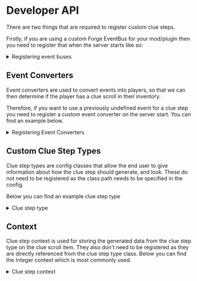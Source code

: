 # Developer API

There are two things that are required to register custom clue steps.

Firstly, if you are using a custom Forge EventBus for your mod/plugin then you need to register that when the server starts like so:

<details>

<summary>Registering event buses</summary>

```java
public static void onStart() {
    IEventBus myCustomEventBus = BusBuilder.builder().build();
    ClueStepTypeRegistry.registerEventBus(myCustomEventBus);
}
```

</details>

## Event Converters

Event converters are used to convert events into players, so that we can then determine if the player has a clue scroll in their inventory.&#x20;

Therefore, if you want to use a previously undefined event for a clue step you need to register a custom event converter on the server start. You can find an example below.

<details>

<summary>Registering Event Converters</summary>

```java
public static void onStart() {
   // Events with only one player involved
   ClueStepTypeRegistry.registerEventConverter(CaptureEvent.SuccessfulCapture.class, EventConverter.single(CaptureEvent.SuccessfulCapture::getPlayer));
   
   // Events with multiple players involved
   ClueStepTypeRegistry.registerEventConverter(PixelmonTradeEvent.Post.class, event -> Lists.newArrayList(event.getPlayer1(), event.getPlayer2()));
}
```

</details>

## Custom Clue Step Types

Clue step types are config classes that allow the end user to give information about how the clue step should generate, and look. These do not need to be registered as the class path needs to be specified in the config.

Below you can find an example clue step type

<details>

<summary>Clue step type</summary>

```java
package com.envyful.clue.scrolls.api.type.impl;

import com.envyful.api.math.UtilRandom;
import com.envyful.clue.scrolls.api.context.IntegerAmountClueStepContext;
import com.envyful.clue.scrolls.api.type.SingleTypeClueStepType;
import com.envyful.clue.scrolls.data.ScrollData;
import com.pixelmonmod.api.pokemon.PokemonSpecification;
import com.pixelmonmod.api.pokemon.PokemonSpecificationProxy;
import com.pixelmonmod.pixelmon.api.events.CaptureEvent;
import net.minecraft.entity.player.ServerPlayerEntity;
import net.minecraft.item.ItemStack;
import org.spongepowered.configurate.objectmapping.ConfigSerializable;

@ConfigSerializable
public class CatchPokemonClueStepType extends SingleTypeClueStepType<CaptureEvent.SuccessfulCapture, IntegerAmountClueStepContext> {

    protected String spec;
    protected transient PokemonSpecification cachedSpec;
    protected int minAmount;
    protected int maxAmount;

    public CatchPokemonClueStepType() {
        super(CaptureEvent.SuccessfulCapture.class, IntegerAmountClueStepContext::new);
    }

    public CatchPokemonClueStepType(String description, String spec, int minAmount, int maxAmount) {
        this();

        this.description = description;
        this.spec = spec;
        this.minAmount = minAmount;
        this.maxAmount = maxAmount;
    }

    @Override
    public void handle(CaptureEvent.SuccessfulCapture event, ServerPlayerEntity player, ItemStack clueScroll, ScrollData data, IntegerAmountClueStepContext context) {
        if (!this.getSpec().matches(event.getPokemon())) {
            return;
        }

        context.increment();

        if (context.isComplete()) {
            data.startNextStep(player, clueScroll);
            return;
        }

        data.update(player, clueScroll);
    }

    @Override
    public IntegerAmountClueStepContext getNewContext() {
        return new IntegerAmountClueStepContext(UtilRandom.randomInteger(this.minAmount, this.maxAmount));
    }

    protected PokemonSpecification getSpec() {
        if (this.cachedSpec == null) {
            this.cachedSpec = PokemonSpecificationProxy.create(this.spec);
        }

        return this.cachedSpec;
    }
}

```

</details>

## Context

Clue step context is used for storing the generated data from the clue step type on the clue scroll item. They also don't need to be registered as they are directly referenced from the clue step type class. Below you can find the Integer context which is most commonly used.

<details>

<summary>Clue step context</summary>

```java
package com.envyful.clue.scrolls.api.context;

import com.envyful.clue.scrolls.api.type.ClueStepContext;
import net.minecraft.nbt.CompoundNBT;

public class IntegerAmountClueStepContext extends SkippableClueStepContext {

    private int target;
    private int current;

    public IntegerAmountClueStepContext() {
    }

    public IntegerAmountClueStepContext(int target) {
        this.target = target;
        this.current = 0;
    }

    public void increment() {
        ++this.current;
    }

    @Override
    public void read(CompoundNBT tag) {
        super.read(tag);

        this.target = tag.getInt("target");
        this.current = tag.getInt("current");
    }

    @Override
    public void write(CompoundNBT tag) {
        super.write(tag);

        tag.putInt("target", this.target);
        tag.putInt("current", this.current);
    }

    @Override
    public String replace(String s) {
        return s.replace("%target%", String.valueOf(this.target))
                .replace("%current%", String.valueOf(this.current));
    }

    @Override
    public boolean isComplete() {
        return this.skipped || this.current >= this.target;
    }
}

```

</details>
